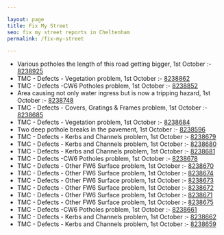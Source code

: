 ```yaml
---

layout: page
title: Fix My Street
seo: fix my street reports in Cheltenham
permalink: /fix-my-street

---
```


<!-- fix_marker starts -->

- Various potholes the length of this road getting bigger, 1st October :- [8238925](https://www.fixmystreet.com/report/8238925)
- TMC - Defects - Vegetation problem, 1st October :- [8238862](https://www.fixmystreet.com/report/8238862)
- TMC - Defects -CW6 Potholes  problem, 1st October :- [8238852](https://www.fixmystreet.com/report/8238852)
- Area causing not only water ingress but is now a tripping hazard, 1st October :- [8238748](https://www.fixmystreet.com/report/8238748)
- TMC - Defects - Covers, Gratings & Frames problem, 1st October :- [8238685](https://www.fixmystreet.com/report/8238685)
- TMC - Defects - Vegetation problem, 1st October :- [8238684](https://www.fixmystreet.com/report/8238684)
- Two deep pothole breaks in the pavement, 1st October :- [8238596](https://www.fixmystreet.com/report/8238596)
- TMC - Defects - Kerbs and Channels problem, 1st October :- [8238679](https://www.fixmystreet.com/report/8238679)
- TMC - Defects - Kerbs and Channels problem, 1st October :- [8238680](https://www.fixmystreet.com/report/8238680)
- TMC - Defects - Kerbs and Channels problem, 1st October :- [8238681](https://www.fixmystreet.com/report/8238681)
- TMC - Defects -CW6 Potholes  problem, 1st October :- [8238678](https://www.fixmystreet.com/report/8238678)
- TMC - Defects - Other FW6  Surface problem, 1st October :- [8238670](https://www.fixmystreet.com/report/8238670)
- TMC - Defects - Other FW6  Surface problem, 1st October :- [8238674](https://www.fixmystreet.com/report/8238674)
- TMC - Defects - Other FW6  Surface problem, 1st October :- [8238673](https://www.fixmystreet.com/report/8238673)
- TMC - Defects - Other FW6  Surface problem, 1st October :- [8238672](https://www.fixmystreet.com/report/8238672)
- TMC - Defects - Other FW6  Surface problem, 1st October :- [8238671](https://www.fixmystreet.com/report/8238671)
- TMC - Defects - Other FW6  Surface problem, 1st October :- [8238675](https://www.fixmystreet.com/report/8238675)
- TMC - Defects -CW6 Potholes  problem, 1st October :- [8238661](https://www.fixmystreet.com/report/8238661)
- TMC - Defects - Kerbs and Channels problem, 1st October :- [8238662](https://www.fixmystreet.com/report/8238662)
- TMC - Defects - Kerbs and Channels problem, 1st October :- [8238659](https://www.fixmystreet.com/report/8238659)

<!-- fix_marker ends -->